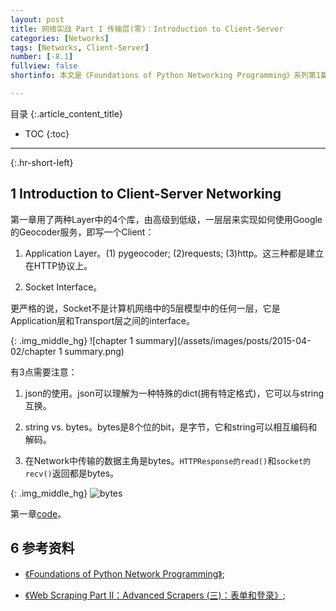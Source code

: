 ```yaml
---
layout: post
title: 网络实战 Part I 传输层(零)：Introduction to Client-Server
categories: [Networks]
tags: [Networks, Client-Server]
number: [-8.1]
fullview: false
shortinfo: 本文是《Foundations of Python Networking Programming》系列第1篇笔记《Client-Servre介绍》。

---
```

目录
{:.article_content_title}


* TOC
{:toc}

---
{:.hr-short-left}

## 1 Introduction to Client-Server Networking ##

第一章用了两种Layer中的4个库，由高级到低级，一层层来实现如何使用Google的Geocoder服务，即写一个Client：

1. Application Layer。(1) pygeocoder; (2)requests; (3)http。这三种都是建立在HTTP协议上。

2. Socket Interface。

更严格的说，Socket不是计算机网络中的5层模型中的任何一层，它是Application层和Transport层之间的interface。

{: .img_middle_hg}
![chapter 1 summary](/assets/images/posts/2015-04-02/chapter 1 summary.png)

有3点需要注意：

1. json的使用。json可以理解为一种特殊的dict(拥有特定格式)，它可以与string互换。

2. string vs. bytes。bytes是8个位的bit，是字节，它和string可以相互编码和解码。

3. 在Network中传输的数据主角是bytes。`HTTPResponse的read()`和`socket的recv()`返回都是bytes。

{: .img_middle_hg}
![bytes](/assets/images/posts/2015-04-02/bytes.png)

第一章[code](https://github.com/shunmian/-8.1-Foundations-of-Python-Networking-Programming)。







## 6 参考资料 ##

- [《Foundations of Python Network Programming》](https://www.amazon.com/Foundations-Python-Network-Programming-Brandon/dp/1430258543/ref=sr_1_1/159-7715257-2675343?s=books&ie=UTF8&qid=1474899055&sr=1-1&keywords=foundations+of+python+network+programming);

- [《Web Scraping Part II：Advanced Scrapers (三)：表单和登录》]({{site.baseurl}}/web%20scraping/2015/12/09/Web-Scraping-Part-II-Advanced-Scrapers-(%E4%B8%89)-%E8%A1%A8%E5%8D%95%E5%92%8C%E7%99%BB%E5%BD%95.html);




